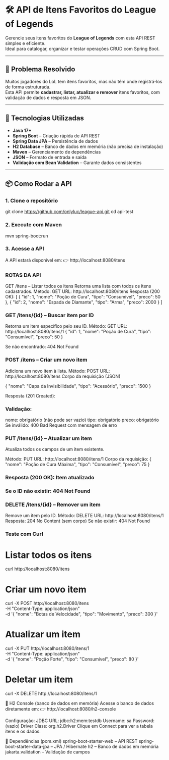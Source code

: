 # 🛠️ API de Itens Favoritos do League of Legends

Gerencie seus itens favoritos do **League of Legends** com esta API REST simples e eficiente.  
Ideal para catalogar, organizar e testar operações CRUD com Spring Boot.

---

## 🎯 Problema Resolvido

Muitos jogadores do LoL tem itens favoritos, mas não têm onde registrá-los de forma estruturada.  
Esta API permite **cadastrar, listar, atualizar e remover** itens favoritos, com validação de dados e resposta em JSON.

---

## 🚀 Tecnologias Utilizadas

- **Java 17+**
- **Spring Boot** – Criação rápida de API REST
- **Spring Data JPA** – Persistência de dados
- **H2 Database** – Banco de dados em memória (não precisa de instalação)
- **Maven** – Gerenciamento de dependências
- **JSON** – Formato de entrada e saída
- **Validação com Bean Validation** – Garante dados consistentes

---

## 📦 Como Rodar a API

### 1. Clone o repositório 
git clone https://github.com/onlyluc/league-api.git
   cd api-test
   
### 2. Execute com Maven
mvn spring-boot:run

### 3. Acesse a API
A API estará disponível em:
👉 http://localhost:8080/itens

### ROTAS DA API
GET /itens – Listar todos os itens
Retorna uma lista com todos os itens cadastrados.
Método: GET
URL: http://localhost:8080/itens
Resposta (200 OK):
[
  {
    "id": 1,
    "nome": "Poção de Cura",
    "tipo": "Consumível",
    "preco": 50
  },
  {
    "id": 2,
    "nome": "Espada de Diamante",
    "tipo": "Arma",
    "preco": 2000
  }
]

### GET /itens/{id} – Buscar item por ID
Retorna um item específico pelo seu ID.
Método: GET
URL: http://localhost:8080/itens/1
{
  "id": 1,
  "nome": "Poção de Cura",
  "tipo": "Consumível",
  "preco": 50
}

Se não encontrado: 404 Not Found

### POST /itens – Criar um novo item
Adiciona um novo item à lista.
Método: POST
URL: http://localhost:8080/itens
Corpo da requisição (JSON)

{
  "nome": "Capa da Invisibilidade",
  "tipo": "Acessório",
  "preco": 1500
}

Resposta (201 Created):

### Validação:
nome: obrigatório (não pode ser vazio)
tipo: obrigatório
preco: obrigatório
Se inválido: 400 Bad Request com mensagem de erro

### PUT /itens/{id} – Atualizar um item
Atualiza todos os campos de um item existente.

Método: PUT
URL: http://localhost:8080/itens/1
Corpo da requisição:
{
  "nome": "Poção de Cura Máxima",
  "tipo": "Consumível",
  "preco": 75
}

### Resposta (200 OK): Item atualizado
### Se o ID não existir: 404 Not Found


### DELETE /itens/{id} – Remover um item
Remove um item pelo ID.
Método: DELETE
URL: http://localhost:8080/itens/1
Resposta: 204 No Content (sem corpo)
Se não existir: 404 Not Found


### Teste com Curl
# Listar todos os itens
curl http://localhost:8080/itens

# Criar um novo item
curl -X POST http://localhost:8080/itens \
  -H "Content-Type: application/json" \
  -d '{
    "nome": "Botas de Velocidade",
    "tipo": "Movimento",
    "preco": 300
  }'

# Atualizar um item
curl -X PUT http://localhost:8080/itens/1 \
  -H "Content-Type: application/json" \
  -d '{
    "nome": "Poção Forte",
    "tipo": "Consumível",
    "preco": 80
  }'

# Deletar um item
curl -X DELETE http://localhost:8080/itens/1


💾 H2 Console (banco de dados em memória)
Acesse o banco de dados diretamente em:
👉 http://localhost:8080/h2-console

Configuração:
JDBC URL: jdbc:h2:mem:testdb
Username: sa
Password: (vazio)
Driver Class: org.h2.Driver
Clique em Connect para ver a tabela itens e os dados.

📂 Dependências (pom.xml)
spring-boot-starter-web – API REST
spring-boot-starter-data-jpa – JPA / Hibernate
h2 – Banco de dados em memória
jakarta.validation – Validação de campos
